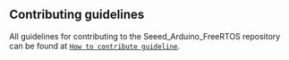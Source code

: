 ## Contributing guidelines

All guidelines for contributing to the Seeed_Arduino_FreeRTOS repository can be found at [`How to contribute guideline`](https://github.com/Seeed-Studio/Seeed_Arduino_FreeRTOS/wiki/How_to_contribute).

